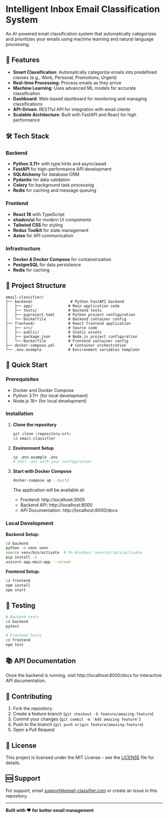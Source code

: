# Intelligent Inbox Email Classification System

An AI-powered email classification system that automatically categorizes and prioritizes your emails using machine learning and natural language processing.

## 🚀 Features

- **Smart Classification**: Automatically categorize emails into predefined classes (e.g., Work, Personal, Promotions, Urgent)
- **Real-time Processing**: Process emails as they arrive
- **Machine Learning**: Uses advanced ML models for accurate classification
- **Dashboard**: Web-based dashboard for monitoring and managing classifications
- **API-Driven**: RESTful API for integration with email clients
- **Scalable Architecture**: Built with FastAPI and React for high performance

## 🛠 Tech Stack

### Backend

- **Python 3.11+** with type hints and async/await
- **FastAPI** for high-performance API development
- **SQLAlchemy** for database ORM
- **Pydantic** for data validation
- **Celery** for background task processing
- **Redis** for caching and message queuing

### Frontend

- **React 18** with TypeScript
- **shadcn/ui** for modern UI components
- **Tailwind CSS** for styling
- **Redux Toolkit** for state management
- **Axios** for API communication

### Infrastructure

- **Docker & Docker Compose** for containerization
- **PostgreSQL** for data persistence
- **Redis** for caching

## 📁 Project Structure

```
email-classifier/
├── backend/                 # Python FastAPI backend
│   ├── app/                # Main application code
│   ├── tests/              # Backend tests
│   ├── pyproject.toml      # Python project configuration
│   └── Dockerfile          # Backend container config
├── frontend/               # React frontend application
│   ├── src/                # Source code
│   ├── public/             # Static assets
│   ├── package.json        # Node.js project configuration
│   └── Dockerfile          # Frontend container config
├── docker-compose.yml       # Container orchestration
└── .env.example            # Environment variables template
```

## 🏁 Quick Start

### Prerequisites

- Docker and Docker Compose
- Python 3.11+ (for local development)
- Node.js 18+ (for local development)

### Installation

1. **Clone the repository**

   ```bash
   git clone <repository-url>
   cd email-classifier
   ```

2. **Environment Setup**

   ```bash
   cp .env.example .env
   # Edit .env with your configuration
   ```

3. **Start with Docker Compose**

   ```bash
   docker-compose up --build
   ```

   The application will be available at:

   - Frontend: http://localhost:3000
   - Backend API: http://localhost:8000
   - API Documentation: http://localhost:8000/docs

### Local Development

**Backend Setup:**

```bash
cd backend
python -m venv venv
source venv/bin/activate  # On Windows: venv\Scripts\activate
pip install -e .
uvicorn app.main:app --reload
```

**Frontend Setup:**

```bash
cd frontend
npm install
npm start
```

## 🧪 Testing

```bash
# Backend tests
cd backend
pytest

# Frontend tests
cd frontend
npm test
```

## 📚 API Documentation

Once the backend is running, visit http://localhost:8000/docs for interactive API documentation.

## 🤝 Contributing

1. Fork the repository
2. Create a feature branch (`git checkout -b feature/amazing-feature`)
3. Commit your changes (`git commit -m 'Add amazing feature'`)
4. Push to the branch (`git push origin feature/amazing-feature`)
5. Open a Pull Request

## 📄 License

This project is licensed under the MIT License - see the [LICENSE](LICENSE) file for details.

## 🆘 Support

For support, email support@email-classifier.com or create an issue in this repository.

---

**Built with ❤️ for better email management**
